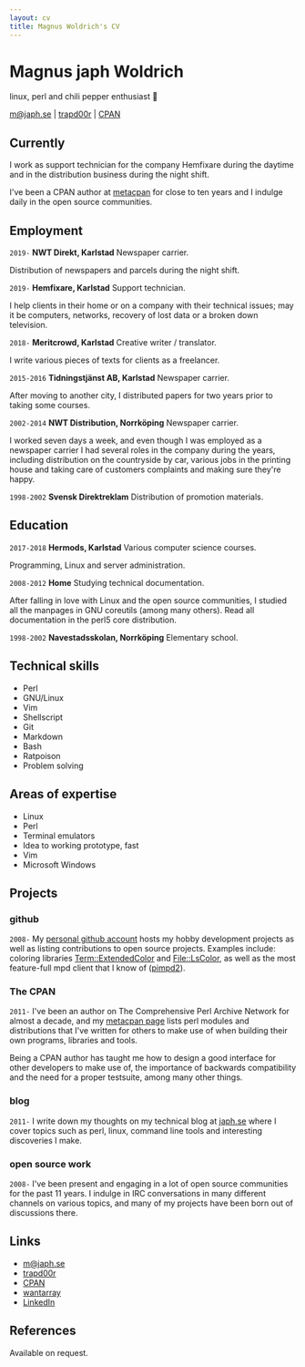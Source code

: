```yaml
---
layout: cv
title: Magnus Woldrich's CV
---
```

# Magnus **japh** Woldrich
linux, perl and chili pepper enthusiast 🔌

<div id="webaddress">
<a href="mailto:m@japh.se">m@japh.se</a>
|
<i class="fa fa-github"></i> <a href="http://github.com/trapd00r">trapd00r</a>
|
<i class="ai ai-osf"></i> <a href="https://metacpan.org/author/WOLDRICH">CPAN</a>
</div>


## Currently

I work as support technician for the company Hemfixare during the
daytime and in the distribution business during the night shift.

I've been a CPAN author at [metacpan](https://metacpan.org/author/WOLDRICH) for
close to ten years and I indulge daily in the open source communities.



## Employment

`2019-`
__NWT Direkt, Karlstad__ Newspaper carrier.

Distribution of newspapers and parcels during the night shift.

`2019-`
__Hemfixare, Karlstad__ Support technician.

I help clients in their home or on a company with their technical
issues; may it be computers, networks, recovery of lost data or a broken
down television.


`2018-`
__Meritcrowd, Karlstad__ Creative writer / translator.

I write various pieces of texts for clients as a freelancer.

`2015-2016`
__Tidningstjänst AB, Karlstad__ Newspaper carrier.

After moving to another city, I distributed papers for two years prior
to taking some courses.

`2002-2014`
__NWT Distribution, Norrköping__ Newspaper carrier.

I worked seven days a week, and even though I was employed as a
newspaper carrier I had several roles in the company during the years,
including distribution on the countryside by car, various jobs in the
printing house and taking care of customers complaints and making sure
they're happy.

`1998-2002` 
__Svensk Direktreklam__ Distribution of promotion materials.



## Education

`2017-2018`
__Hermods, Karlstad__ Various computer science courses.

Programming, Linux and server administration.

`2008-2012`
__Home__ Studying technical documentation.

After falling in love with Linux and the open source communities, I
studied all the manpages in GNU coreutils (among many others). Read all
documentation in the perl5 core distribution.

`1998-2002`
__Navestadsskolan, Norrköping__ Elementary school.


## Technical skills

* Perl
* GNU/Linux
* Vim
* Shellscript
* Git
* Markdown
* Bash
* Ratpoison
* Problem solving

## Areas of expertise

* Linux
* Perl
* Terminal emulators
* Idea to working prototype, fast
* Vim
* Microsoft Windows

## Projects

### github

`2008-`
My [personal github account](https://github.com/trapd00r) hosts my hobby
development projects as well as listing contributions to open source
projects. Examples include: coloring libraries
[Term::ExtendedColor](https://github.com/trapd00r/Term-ExtendedColor) and
[File::LsColor](https://github.com/trapd00r/File-LsColor), as well as the most
feature-full mpd client that I know of ([pimpd2](https://github.com/trapd00r/pimpd2)).

### The CPAN
`2011-`
I've been an author on The Comprehensive Perl Archive Network for almost
a decade, and my [metacpan page](https://metacpan.org/author/WOLDRICH)
lists perl modules and distributions that I've written for others to
make use of when building their own programs, libraries and tools.


Being a CPAN author has taught me how to design a good interface for
other developers to make use of, the importance of backwards
compatibility and the need for a proper testsuite, among many other things.



### blog

`2011-`
I write down my thoughts on my technical blog at
[japh.se](http://japh.se) where I cover topics such as perl, linux,
command line tools and interesting discoveries I make.


### open source work

`2008-`
I've been present and engaging in a lot of open source communities
for the past 11 years. I indulge in IRC conversations in many
different channels on various topics, and many of my projects have been born out of
discussions there.





## Links

<!-- fa are fontawesome, ai are academicons -->
* <i class="fa fa-envelope"></i> <a href="mailto:m@japh.se">m@japh.se</a><br />
* <i class="fa fa-github"></i> <a href="http://github.com/trapd00r">trapd00r</a><br />
* <i class="ai ai-osf"></i> <a href="https://metacpan.org/author/WOLDRICH">CPAN</a>
* <i class="fa fa-twitter"></i> <a href="http://twitter.com/wantarray">wantarray</a><br />
* <i class="fa fa-linkedin"></i> <a href="https://www.linkedin.com/in/japh/">LinkedIn</a>

## References

Available on request.

<!-- ### Footer

Last updated: Mar 2013 -->
